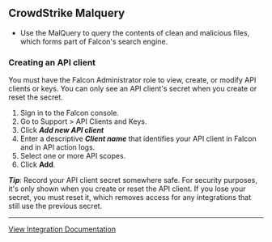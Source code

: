 ## CrowdStrike Malquery
- Use the MalQuery to query the contents of clean and malicious files, which forms part of Falcon's search engine.

### Creating an API client
You must have the Falcon Administrator role to view, create, or modify API clients or keys. You can only see an API client's secret when you create or reset the secret.
1. Sign in to the Falcon console.
2. Go to Support > API Clients and Keys.
3. Click ***Add new API client***
4. Enter a descriptive ***Client name*** that identifies your API client in Falcon and in API action logs.
5. Select one or more API scopes.
6. Click **Add**.

***Tip***: Record your API client secret somewhere safe. For security purposes, it's only shown when you create or reset the API client. If you lose your secret, you must reset it, which removes access for any integrations that still use the previous secret.


---
[View Integration Documentation](https://xsoar.pan.dev/docs/reference/integrations/crowd-strike-malquery)